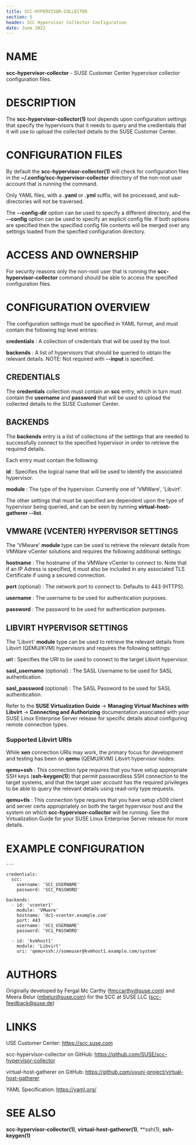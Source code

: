 ```yaml
---
title: SCC-HYPERVISOR-COLLECTOR
section: 5
header: SCC Hypervisor Collector Configuration
date: June 2022
---
```

# NAME

**scc-hypervisor-collector** - SUSE Customer Center hypervisor
collector configuration files.


# DESCRIPTION

The **scc-hypervisor-collector(1)** tool depends upon configuration
settings that specify the hypervisors that it needs to query and the
credientials that it will use to upload the collected details to the
SUSE Customer Center.


# CONFIGURATION FILES

By default the **scc-hypervisor-collector(1)** will check for
configuration files in the **~/.config/scc-hypervisor-collector**
directory of the non-root user account that is running the command.

Only YAML files, with a **.yaml** or **.yml** suffix, will be processed,
and sub-directories will not be traversed.

The **--config-dir** option can be used to specify a different directory,
and the **--config** option can be used to specify an explicit config
file. If both options are specified then the specified config file
contents will be merged over any settings loaded from the specfied
configuration directory.


# ACCESS AND OWNERSHIP

For security reasons only the non-root user that is running the
**scc-hypervisor-collector** command should be able to access the
specified configuration files.


# CONFIGURATION OVERVIEW

The configuration settings must be specified in YAML format, and must
contain the following top level entries:

**credentials**
  : A collection of credentials that will be used by the tool.

**backends**
  : A list of hypervisors that should be queried to obtain the relevant
    details. NOTE: Not required with **--input** is specified.

## CREDENTIALS

The **credentials** collection must contain an **scc** entry, which
in turn must contain the **username** and **password** that will be
used to upload the collected details to the SUSE Customer Center.

## BACKENDS

The **backends** entry is a list of collections of the settings that
are needed to successfully connect to the specified hypervisor in
order to retrieve the required details.

Each entry must contain the following:

**id**
  : Specifies the logical name that will be used to identify the
    associated hypervisor.

**module**
  : The type of the hypervisor. Currently one of 'VMWare', 'Libvirt'.

The other settings that must be specified are dependent upon the type
of hypervisor being queried, and can be seen by running
**virtual-host-gatherer --list**.

## VMWARE (VCENTER) HYPERVISOR SETTINGS

The 'VMware' **module** type can be used to retrieve the relevant
details from VMWare vCenter solutions and requires the following
additional settings:

**hostname**
  : The hostname of the VMWare vCenter to connect to. Note that if
    an IP Adress is specified, it must also be included in any
    associated TLS Certificate if using a secured connection.

**port** (optional)
  : The network port to connect to. Defaults to 443 (HTTPS).

**username**
  : The username to be used for authentication purposes.

**password**
  : The password to be used for authentication purposes.

## LIBVIRT HYPERVISOR SETTINGS

The 'Libvirt' **module** type can be used to retrieve the relevant
details from Libvirt (QEMU/KVM) hypervisors and requires the
following settings:

**uri**
  : Specifies the URI to be used to connect to the target Libvirt
    hypervisor.

**sasl_username** (optional)
  : The SASL Username to be used for SASL authentication.

**sasl_password** (optional)
  : The SASL Password to be used for SASL authentication.

Refer to the **SUSE Virtualization Guide** -> **Managing Virtual
Machines with Libvirt** -> **Connecting and Authorizing**
documentation associated with your SUSE Linux Enterprise Server
release for specific details about configuring remote connection
types.

### Supported Libvirt URIs

While **xen** connection URIs may work, the primary focus for
development and testing has been on **qemu** (QEMU/KVM) Libvirt
hypervisor nodes:

**qemu+ssh**
: This connection type requires that you have setup appropriate
  SSH keys (**ssh-keygen(1)**) that permit passwordless SSH
  connection to the target systems, and that the target user
  account has the required privileges to be able to query the
  relevant details using read-only type requests.

**qemu+tls**
: This connection type requires that you have setup x509 client
  and server certs appropriately on both the target hypervisor
  host and the system on which **scc-hypervisor-collector** will
  be running. See the Virtualization Guide for your SUSE Linux
  Enterprise Server release for more details.


# EXAMPLE CONFIGURATION

```
---

credentials:
  scc:
    username: 'SCC_USERNAME'
    password: 'SCC_PASSWORD'

backends:
  - id: 'vcenter1'
    module: 'VMware'
    hostname: 'dc1-vcenter.example.com'
    port: 443
    username: 'VC1_USERNAME'
    password: 'VC1_PASSWORD'

  - id: 'kvmhost1'
    module: 'Libvirt'
    uri: 'qemu+ssh://someuser@kvmhost1.example.com/system'
```


# AUTHORS

Originally developed by Fergal Mc Carthy (fmccarthy@suse.com) and
Meera Belur (mbelur@suse.com) for the SCC at SUSE LLC (scc-feedback@suse.de)


# LINKS

USE Customer Center: https://scc.suse.com

scc-hypervisor-collector on GitHub: https://github.com/SUSE/scc-hypervisor-collector

virtual-host-gatherer on GitHub: https://github.com/uyuni-project/virtual-host-gatherer

YAML Specification: https://yaml.org/


# SEE ALSO

**scc-hypervisor-collector(1)**, **virtual-host-gatherer(1)**, **ssh(1),
**ssh-keygen(1)**
